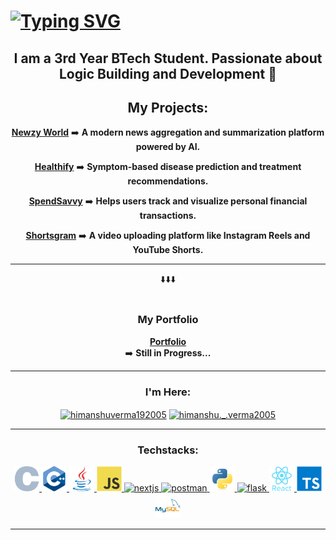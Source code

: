 <h1>
  <a href="https://git.io/typing-svg"><img src="https://jay-website-personal-65b76d6e8318.herokuapp.com?font=Cinzel&weight=800&size=35&duration=3000&pause=500&color=6BEEF7&background=1BA5FF00&center=true&vCenter=true&random=false&width=1000&lines=Wassup!!;This+is+Himanshu;Love+to+be+Solo!" alt="Typing SVG" /></a>
</h1>

<h2 align="center">I am a 3rd Year BTech Student. Passionate about Logic Building and Development 🧠
</h2>

<h2 align="center">My Projects:</h2>

<p align="center">
  <a href="https://newz-aggregator-summarizer.vercel.app/" target="_blank"><strong>Newzy World</strong></a>
  ➡️ <b>A modern news aggregation and summarization platform powered by AI.</b
</p>

<p align="center">
  <a href="https://healthify-9cw5.onrender.com/" target="_blank"><strong>Healthify</strong></a>
  ➡️ <b>Symptom-based disease prediction and treatment recommendations.</b>
</p>

<p align="center">
  <a href="https://personal-finance-app-nine.vercel.app/" target="_blank"><strong>SpendSavvy</strong></a>
  ➡️ <b>Helps users track and visualize personal financial transactions.</b>
</p>

<p align="center">
  <a href="https://shortsgram.netlify.app/" target="_blank"><strong>Shortsgram</strong></a>
  ➡️ <b>A video uploading platform like Instagram Reels and YouTube Shorts.</b>
</p>

---

<div align="center">⬇️⬇️⬇️</div>

<br/>

<h3 align="center">My Portfolio</h3>

<p align="center">
  <a href="https://solo-portfolio.vercel.app/">
    <strong>Portfolio</strong>
  </a> <br/>
  ➡️ <b>Still in Progress...</b>
</p>

---
<h3 align="center">I'm Here:</h3>
<p align="center">
<a href="https://www.linkedin.com/in/himanshuverma192005/" target="blank"><img align="center" src="https://raw.githubusercontent.com/rahuldkjain/github-profile-readme-generator/master/src/images/icons/Social/linked-in-alt.svg" alt="himanshuverma192005" height="30" width="40" /></a>
<a href="https://www.instagram.com/himanshu._.verma2005/" target="blank"><img align="center" src="https://raw.githubusercontent.com/rahuldkjain/github-profile-readme-generator/master/src/images/icons/Social/instagram.svg" alt="himanshu._.verma2005" height="30" width="40" /></a>

---
<h3 align="center">Techstacks:</h3>
<p align="center"> 
  <a href="https://www.cprogramming.com/" target="_blank" rel="noreferrer"> 
    <img src="https://raw.githubusercontent.com/devicons/devicon/master/icons/c/c-original.svg" alt="c" width="40" height="40"/> 
  </a> 
  <a href="https://www.w3schools.com/cpp/" target="_blank" rel="noreferrer"> 
    <img src="https://raw.githubusercontent.com/devicons/devicon/master/icons/cplusplus/cplusplus-original.svg" alt="cplusplus" width="40" height="40"/> 
  </a> 
  <a href="https://www.java.com" target="_blank" rel="noreferrer"> 
    <img src="https://raw.githubusercontent.com/devicons/devicon/master/icons/java/java-original.svg" alt="java" width="40" height="40"/> 
  </a> 
  <a href="https://developer.mozilla.org/en-US/docs/Web/JavaScript" target="_blank" rel="noreferrer"> 
    <img src="https://raw.githubusercontent.com/devicons/devicon/master/icons/javascript/javascript-original.svg" alt="javascript" width="40" height="40"/> 
  </a> 
  <a href="https://nextjs.org/" target="_blank" rel="noreferrer"> 
    <img src="https://cdn.worldvectorlogo.com/logos/next-js.svg" alt="nextjs" width="40" height="40"/> 
  </a> 
  <a href="https://postman.com" target="_blank" rel="noreferrer"> 
    <img src="https://www.vectorlogo.zone/logos/getpostman/getpostman-icon.svg" alt="postman" width="40" height="40"/> 
  </a> 
  <a href="https://www.python.org" target="_blank" rel="noreferrer"> 
    <img src="https://raw.githubusercontent.com/devicons/devicon/master/icons/python/python-original.svg" alt="python" width="40" height="40"/> 
  </a> 
  <a href="https://flask.palletsprojects.com/" target="_blank" rel="noreferrer"> 
    <img src="https://www.vectorlogo.zone/logos/palletsprojects_flask/palletsprojects_flask-ar21.svg" alt="flask" width="40" height="40"/> 
  </a> 
  <a href="https://reactjs.org/" target="_blank" rel="noreferrer"> 
    <img src="https://raw.githubusercontent.com/devicons/devicon/master/icons/react/react-original-wordmark.svg" alt="react" width="40" height="40"/> 
  </a> 
  <a href="https://www.typescriptlang.org/" target="_blank" rel="noreferrer"> 
    <img src="https://raw.githubusercontent.com/devicons/devicon/master/icons/typescript/typescript-original.svg" alt="typescript" width="40" height="40"/> 
  </a> 
  <a href="https://www.mysql.com/" target="_blank" rel="noreferrer"> 
    <img src="https://raw.githubusercontent.com/devicons/devicon/master/icons/mysql/mysql-original-wordmark.svg" alt="mysql" width="40" height="40"/> 
  </a> 
</p>

---

<!--
**HimanshuSolo2005/HimanshuSolo2005** is a ✨ _special_ ✨ repository because its `README.md` (this file) appears on your GitHub profile.

Here are some ideas to get you started:

- 🔭 I’m currently working on ...
- 🌱 I’m currently learning ...
- 👯 I’m looking to collaborate on ...
- 🤔 I’m looking for help with ...
- 💬 Ask me about ...
- 📫 How to reach me: ...
- 😄 Pronouns: ...
- ⚡ Fun fact: ...
-->
